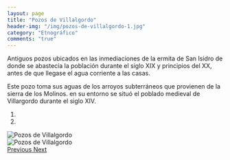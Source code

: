 ```yaml
---
layout: page
title: "Pozos de Villalgordo"
header-img: "/img/pozos-de-villalgordo-1.jpg"
category: "Etnográfico"
comments: "true"
---
```



Antiguos pozos ubicados en las inmediaciones de la ermita de San Isidro de donde se abastecía la población durante el siglo XIX y principios del XX, antes de que llegase el agua corriente a las casas.

Este pozo toma sus aguas de los arroyos subterráneos que provienen de la sierra de los Molinos. en su entorno se situó el poblado medieval de Villargordo durante el siglo XIV.



<div id="myCarousel" class="carousel slide" data-ride="carousel">
  <!-- Indicators -->
  <ol class="carousel-indicators">
    <li data-target="#myCarousel" data-slide-to="0" class="active"></li>    <li data-target="#myCarousel" data-slide-to="1"></li>
  </ol>
  <!-- Wrapper for slides -->
  <div class="carousel-inner" role="listbox">
    <div class="item active">
      <img src="{{ site.github.url }}/img/pozos-de-villalgordo-1.jpg" alt="Pozos de Villalgordo">
    </div>
    <div class="item">
      <img src="{{ site.github.url }}/img/pozos-de-villalgordo-2.jpg" alt="Pozos de Villalgordo">
    </div>
  <!-- Left and right controls -->
  <a class="left carousel-control" href="#myCarousel" role="button" data-slide="prev">
    <span class="glyphicon glyphicon-chevron-left" aria-hidden="true"></span>
    <span class="sr-only">Previous</span>
  </a>
  <a class="right carousel-control" href="#myCarousel" role="button" data-slide="next">
    <span class="glyphicon glyphicon-chevron-right" aria-hidden="true"></span>
    <span class="sr-only">Next</span>
  </a>
</div>


